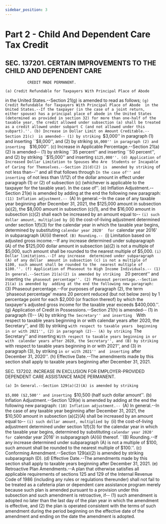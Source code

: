 ```yaml
---
sidebar_position: 3
---
```


# Part 2 - Child And Dependent Care Tax Credit

## SEC. 137201. CERTAIN IMPROVEMENTS TO THE CHILD AND DEPENDENT CARE 
              CREDIT MADE PERMANENT.

    (a) Credit Refundable for Taxpayers With Principal Place of Abode 
in the United States.--Section 21(g) is amended to read as follows;
    ``(g) Credit Refundable for Taxpayers With Principal Place of Abode 
in the United States.--If the taxpayer (in the case of a joint return, 
either spouse) has a principal place of abode in the United States 
(determined as provided in section 32) for more than one-half of the 
taxable year, the credit allowed under subsection (a) shall be treated 
as a credit allowed under subpart C (and not allowed under this 
subpart).''.
    (b) Increase in Dollar Limit on Amount Creditable.--Section 21(c) 
is amended--
            (1) by striking ``$3,000'' in paragraph (1) and inserting 
        ``$8,000'', and
            (2) by striking ``$6,000'' in paragraph (2) and inserting 
        ``$16,000''.
    (c) Increase in Applicable Percentage.--Section 21(a)(2) is 
amended--
            (1) by striking ``35 percent'' and inserting ``50 
        percent'', and
            (2) by striking ``$15,000'' and inserting ``$125,000''.
    (d) Application of Increased Dollar Limitation to Spouses Who Are 
Students or Incapable of Caring for Themselves.--Section 21(d)(2) is 
amended by striking ``of not less than--'' and all that follows through 
``In the case of'' and inserting ``of not less than \1/12\ of the 
dollar amount in effect under paragraph (1) or (2) of subsection (c) 
(whichever is applicable to the taxpayer for the taxable year). In the 
case of''.
    (e) Inflation Adjustment.--Section 21(e) is amended by adding at 
the end the following new paragraph:
            ``(11) Inflation adjustment.--
                    ``(A) In general.--In the case of any taxable year 
                beginning after December 31, 2021, the $125,000 amount 
                in subsection (a)(2), the $8,000 amount in subsection 
                (c)(1), and the $16,000 amount in subsection (c)(2) 
                shall each be increased by an amount equal to--
                            ``(i) such dollar amount, multiplied by
                            ``(ii) the cost-of-living adjustment 
                        determined under section 1(f)(3) for the 
                        calendar year in which the taxable year begins, 
                        determined by substituting `calendar year 2020' 
                        for `calendar year 2016' in subparagraph 
                        (A)(ii) thereof.
                    ``(B) Rounding.--
                            ``(i) Limitation based on adjusted gross 
                        income.--If any increase determined under 
                        subparagraph (A) of the $125,000 dollar amount 
                        in subsection (a)(2) is not a multiple of 
                        $5,000, such amount shall be rounded to the 
                        nearest multiple of $5,000.
                            ``(i) Dollar limitations.--If any increase 
                        determined under subparagraph (A) of any dollar 
                        amount in subsection (c) is not a multiple of 
                        $100, such amount shall be rounded to the 
                        nearest multiple of $100.''.
    (f) Application of Phaseout to High Income Individuals.--
            (1) In general.--Section 21(a)(2) is amended by striking 
        ``20 percent'' and inserting ``the phaseout percentage''.
            (2) Phaseout percentage.--Section 21(a) is amended by 
        adding at the end the following new paragraph:
            ``(3) Phaseout percentage.--For purposes of paragraph (2), 
        the term `phaseout percentage' means 20 percent reduced (but 
        not below zero) by 1 percentage point for each $2,000 (or 
        fraction thereof) by which the taxpayer's adjusted gross income 
        for the taxable year exceeds $400,000.''.
    (g) Application of Credit in Possessions.--Section 21(h) is 
amended--
            (1) in paragraph (1)--
                    (A) by striking ``The Secretary'' and inserting 
                ``With respect to taxable years beginning in or with 
                calendar years after 2020, the Secretary'', and
                    (B) by striking ``with respect to taxable years 
                beginning in or with 2021'',
            (2) in paragraph (2)--
                    (A) by striking ``The Secretary'' and inserting 
                ``With respect to taxable years beginning in or with 
                calendar years after 2020, the Secretary'', and
                    (B) by striking ``with respect to taxable years 
                beginning in or with 2021'', and
            (3) in paragraph (3), by striking ``in or with 2021'' and 
        inserting ``after December 31, 2020''.
    (h) Effective Date.--The amendments made by this section shall 
apply to taxable years beginning after December 31, 2021.

SEC. 137202. INCREASE IN EXCLUSION FOR EMPLOYER-PROVIDED DEPENDENT CARE 
              ASSISTANCE MADE PERMANENT.

    (a) In General.--Section 129(a)(2)(A) is amended by striking 
``$5,000 ($2,500'' and inserting ``$10,500 (half such dollar amount''.
    (b) Inflation Adjustment.--Section 129(e) is amended by adding at 
the end the following new paragraph:
            ``(10) Inflation adjustment.--
                    ``(A) In general.--In the case of any taxable year 
                beginning after December 31, 2021, the $10,500 amount 
                in subsection (a)(2)(A) shall be increased by an amount 
                equal to--
                            ``(i) such dollar amount, multiplied by
                            ``(ii) the cost-of-living adjustment 
                        determined under section 1(f)(3) for the 
                        calendar year in which the taxable year begins, 
                        determined by substituting `calendar year 2020' 
                        for `calendar year 2016' in subparagraph 
                        (A)(ii) thereof.
                    ``(B) Rounding.--If any increase determined under 
                subparagraph (A) is not a multiple of $100, such amount 
                shall be rounded to the nearest multiple of $100.''.
    (c) Conforming Amendment.--Section 129(a)(2) is amended by striking 
subparagraph (D).
    (d) Effective Date.--The amendments made by this section shall 
apply to taxable years beginning after December 31, 2021.
    (e) Retroactive Plan Amendments.--A plan that otherwise satisfies 
all applicable requirements of sections 125 and 129 of the Internal 
Revenue Code of 1986 (including any rules or regulations thereunder) 
shall not fail to be treated as a cafeteria plan or dependent care 
assistance program merely because such plan is amended pursuant to a 
provision under this subsection and such amendment is retroactive, if--
            (1) such amendment is adopted no later than the last day of 
        the plan year in which the amendment is effective, and
            (2) the plan is operated consistent with the terms of such 
        amendment during the period beginning on the effective date of 
        the amendment and ending on the date the amendment is adopted.
